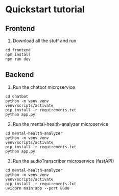 # Quickstart tutorial

## Frontend
1. Download all the stuff and run 
```
cd frontend
npm install
npm run dev
```

## Backend
1. Run the chatbot microservice
```
cd Chatbot
python -m venv venv
venv/scripts/activate
pip install -r requirements.txt
python app.py
```

2. Run the mental-health-analyzer microservice
```
cd mental-health-analyzer
python -m venv venv
venv/scripts/activate
pip install -r requirements.txt
python app.py
```

3. Run the audioTranscriber microservice (fastAPI)
```
cd mental-health-analyzer
python -m venv venv
venv/scripts/activate
pip install -r requirements.txt
uvicorn main:app --port 8000
```
